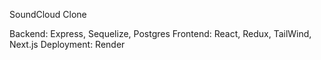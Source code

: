 SoundCloud Clone

Backend: Express, Sequelize, Postgres
Frontend: React, Redux, TailWind, Next.js
Deployment: Render